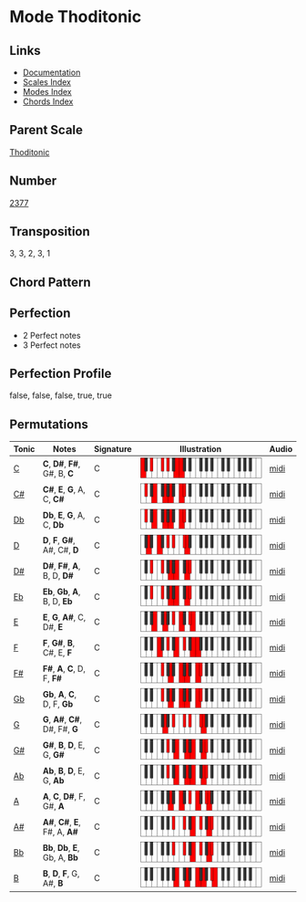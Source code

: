 # Mode Thoditonic

## Links

- [Documentation](README.md)
- [Scales Index](Scales.md)
- [Modes Index](Modes.md)
- [Chords Index](Chords.md)

## Parent Scale

[Thoditonic](ScaleThoditonic.md)

## Number

[2377](https://ianring.com/musictheory/scales/2377)

## Transposition

3, 3, 2, 3, 1

## Chord Pattern



## Perfection

- 2 Perfect notes
- 3 Perfect notes

## Perfection Profile

false, false, false, true, true

## Permutations

| Tonic | Notes | Signature | Illustration | Audio |
|-------|-------|-----------|--------------|-------|
| [C](ModeCNaturalThoditonic.md) | **C**, **D#**, **F#**, G#, B, **C** | C | ![CNaturalThoditonic](ModeCNaturalThoditonic.png) | [midi](https://github.com/edipermadi/music/blob/main/docs/ModeCNaturalThoditonic.mid?raw=true) |
| [C#](ModeCSharpThoditonic.md) | **C#**, **E**, **G**, A, C, **C#** | C | ![CSharpThoditonic](ModeCSharpThoditonic.png) | [midi](https://github.com/edipermadi/music/blob/main/docs/ModeCSharpThoditonic.mid?raw=true) |
| [Db](ModeDFlatThoditonic.md) | **Db**, **E**, **G**, A, C, **Db** | C | ![DFlatThoditonic](ModeDFlatThoditonic.png) | [midi](https://github.com/edipermadi/music/blob/main/docs/ModeDFlatThoditonic.mid?raw=true) |
| [D](ModeDNaturalThoditonic.md) | **D**, **F**, **G#**, A#, C#, **D** | C | ![DNaturalThoditonic](ModeDNaturalThoditonic.png) | [midi](https://github.com/edipermadi/music/blob/main/docs/ModeDNaturalThoditonic.mid?raw=true) |
| [D#](ModeDSharpThoditonic.md) | **D#**, **F#**, **A**, B, D, **D#** | C | ![DSharpThoditonic](ModeDSharpThoditonic.png) | [midi](https://github.com/edipermadi/music/blob/main/docs/ModeDSharpThoditonic.mid?raw=true) |
| [Eb](ModeEFlatThoditonic.md) | **Eb**, **Gb**, **A**, B, D, **Eb** | C | ![EFlatThoditonic](ModeEFlatThoditonic.png) | [midi](https://github.com/edipermadi/music/blob/main/docs/ModeEFlatThoditonic.mid?raw=true) |
| [E](ModeENaturalThoditonic.md) | **E**, **G**, **A#**, C, D#, **E** | C | ![ENaturalThoditonic](ModeENaturalThoditonic.png) | [midi](https://github.com/edipermadi/music/blob/main/docs/ModeENaturalThoditonic.mid?raw=true) |
| [F](ModeFNaturalThoditonic.md) | **F**, **G#**, **B**, C#, E, **F** | C | ![FNaturalThoditonic](ModeFNaturalThoditonic.png) | [midi](https://github.com/edipermadi/music/blob/main/docs/ModeFNaturalThoditonic.mid?raw=true) |
| [F#](ModeFSharpThoditonic.md) | **F#**, **A**, **C**, D, F, **F#** | C | ![FSharpThoditonic](ModeFSharpThoditonic.png) | [midi](https://github.com/edipermadi/music/blob/main/docs/ModeFSharpThoditonic.mid?raw=true) |
| [Gb](ModeGFlatThoditonic.md) | **Gb**, **A**, **C**, D, F, **Gb** | C | ![GFlatThoditonic](ModeGFlatThoditonic.png) | [midi](https://github.com/edipermadi/music/blob/main/docs/ModeGFlatThoditonic.mid?raw=true) |
| [G](ModeGNaturalThoditonic.md) | **G**, **A#**, **C#**, D#, F#, **G** | C | ![GNaturalThoditonic](ModeGNaturalThoditonic.png) | [midi](https://github.com/edipermadi/music/blob/main/docs/ModeGNaturalThoditonic.mid?raw=true) |
| [G#](ModeGSharpThoditonic.md) | **G#**, **B**, **D**, E, G, **G#** | C | ![GSharpThoditonic](ModeGSharpThoditonic.png) | [midi](https://github.com/edipermadi/music/blob/main/docs/ModeGSharpThoditonic.mid?raw=true) |
| [Ab](ModeAFlatThoditonic.md) | **Ab**, **B**, **D**, E, G, **Ab** | C | ![AFlatThoditonic](ModeAFlatThoditonic.png) | [midi](https://github.com/edipermadi/music/blob/main/docs/ModeAFlatThoditonic.mid?raw=true) |
| [A](ModeANaturalThoditonic.md) | **A**, **C**, **D#**, F, G#, **A** | C | ![ANaturalThoditonic](ModeANaturalThoditonic.png) | [midi](https://github.com/edipermadi/music/blob/main/docs/ModeANaturalThoditonic.mid?raw=true) |
| [A#](ModeASharpThoditonic.md) | **A#**, **C#**, **E**, F#, A, **A#** | C | ![ASharpThoditonic](ModeASharpThoditonic.png) | [midi](https://github.com/edipermadi/music/blob/main/docs/ModeASharpThoditonic.mid?raw=true) |
| [Bb](ModeBFlatThoditonic.md) | **Bb**, **Db**, **E**, Gb, A, **Bb** | C | ![BFlatThoditonic](ModeBFlatThoditonic.png) | [midi](https://github.com/edipermadi/music/blob/main/docs/ModeBFlatThoditonic.mid?raw=true) |
| [B](ModeBNaturalThoditonic.md) | **B**, **D**, **F**, G, A#, **B** | C | ![BNaturalThoditonic](ModeBNaturalThoditonic.png) | [midi](https://github.com/edipermadi/music/blob/main/docs/ModeBNaturalThoditonic.mid?raw=true) |
